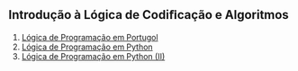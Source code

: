 ## Introdução à Lógica de Codiﬁcação e Algoritmos

1. [Lógica de Programação em Portugol](lista-1)
1. [Lógica de Programação em Python](lista-2)
1. [Lógica de Programação em Python (II)](lista-3)
